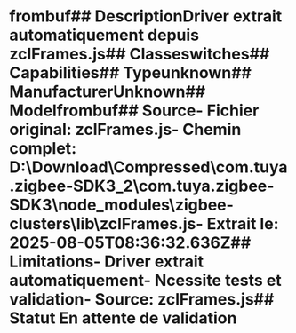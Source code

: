 # frombuf##  DescriptionDriver extrait automatiquement depuis zclFrames.js##  Classeswitches##  Capabilities##  Typeunknown##  ManufacturerUnknown##  Modelfrombuf##  Source- **Fichier original**: zclFrames.js- **Chemin complet**: D:\Download\Compressed\com.tuya.zigbee-SDK3_2\com.tuya.zigbee-SDK3\node_modules\zigbee-clusters\lib\zclFrames.js- **Extrait le**: 2025-08-05T08:36:32.636Z##  Limitations- Driver extrait automatiquement- Ncessite tests et validation- Source: zclFrames.js##  Statut En attente de validation